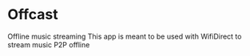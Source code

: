 # Offcast
Offline music streaming
This app is meant to be used with WifiDirect to stream music P2P offline
